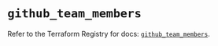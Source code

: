 # `github_team_members`

Refer to the Terraform Registry for docs: [`github_team_members`](https://registry.terraform.io/providers/integrations/github/6.7.5/docs/resources/team_members).
